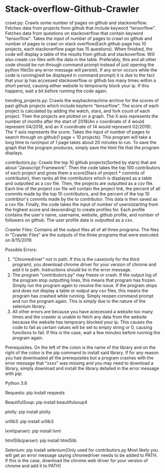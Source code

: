 # Stack-overflow-Github-Crawler
crawl.py: Crawls some number of pages on github and stackoverflow. Fetches data from projects from github that include keyword "tensorflow". Fetches data from questions on stackoverflow that contain keyword "tensorflow". Takes the input of number of pages to crawl on github and number of pages to crawl on stack overflow(Each github page has 10 projects, each stackoverflow page has 15 questions). When finished, the code will display a table of the results from github and stackoverflow. Will also create csv files with the data in the table. Preferably, this and all other code should be run through command prompt instead of just opening the python file(So any error message will persist). If any error occurs while the code is running(will be displayed in command prompt) it is due to the fact that your ip has accessed stackoverflow or github too many times within a short period, causing either website to temporarily block your ip. If this happens, wait a bit before running the code again.


trending_projects.py: Crawls the waybackmachine archive for the scores of past github projects which include keyterm "tensorflow". The score of each project is calculated by adding the watch, stars, and fork count of each project. Then the projects are plotted on a graph. The X axis represents the number of months after the start of 2018(An x coordinate of 4 would represent 04/2018, and an X coordinate of 14 would represent 02/2019). The Y axis represents the score. Takes the input of number of pages to search through on github(1 page = 10 projects). This program will take a long time to run(input of 1 page takes about 20 minutes to run. To save the graph that the program produces, simply save the html file that the program displays. 



contributors.py: Crawls the top 10 github projects(Sorted by stars) that are about "Javascript Framework". Then the code takes the top 100 contributors of each project and gives them a score(Stars of project * commits of contributor), then ranks all the contributors which is displayed as a table and outputted as a csv file. Then, the projects are outputted as a csv file. Each line of the project csv file will contain the project link, the percent of all commits made by the top 10 contributors, and the percent of the top 10 contribtor's commits made by the to contributor. This data is then saved as a csv file. Finally, the code takes the input of number of users(starting from the highest score and descending) to create profiles for. Each profile contains the user's name, username, website, github profile, and number of followers on github. The user profile data is outputted as a csv.


Crawler Files: Contains all the output files all of all three programs. The files in "Crawler Files" are the outputs of the three programs that were executed on 8/15/2019.



Possible Errors:
1. "Chromedriver" not in path. If this is the case(only for the third program), you download chrome driver for your version of chrome and add it to path. Instructions should be in the error message.
2. The program "contributors.py" may freeze or crash. If the output log of the program stop outputting lines, this means that program has frozen. Simply run the program again to resolve the issue. If the program stops and does not display a table or output any csv files, this means the program has crashed while running. Simply reopen command prompt and run the program again. This is simply due to the nature of the selenium library.
3. All other errors are because you have acecessed a website too many times and the crawler is unable to fetch any data from the website because the website has temporary blocked your ip. This causes the code to fail as certain values will be set to empty string or 0, causing functions to fail. If this is the case, wait a few minutes before running the program again.





Prerequisites. On the left of the colon is the name of the library and on the right of the colon is the pip command to install said library. If for any reason you had downloaded all the prerequisites but a program crashes with the error message that "xxxx" was missing and you may need to download a library, simply download and install the library detailed in the error message with pip: 

Python 3.6

Requests: pip install requests

BeautifulSoup: pip install beautifulsoup4

plotly: pip install plotly

urllib3: pip install urllib3

lxml(parser): pip install lxml

html5lib(parser): pip install html5lib

Selenium: pip install selenium(Only used for contributors.py Most likely you will get an error message saying chromedriver needs to be added to PATH. If this is the case, download the chrome web driver for your version of chrome and add it to PATH)
